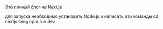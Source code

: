 Это личный блог на Next.js

для запуска необходимо установить Node.js и написать эти команды
 cd nextjs-blog 
 npm run dev
